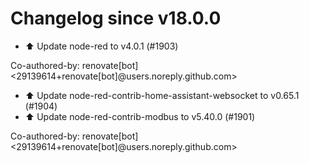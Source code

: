 # Changelog since v18.0.0
- ⬆️ Update node-red to v4.0.1 (#1903)

Co-authored-by: renovate[bot] <29139614+renovate[bot]@users.noreply.github.com> 
- ⬆️ Update node-red-contrib-home-assistant-websocket to v0.65.1 (#1904) 
- ⬆️ Update node-red-contrib-modbus to v5.40.0 (#1901)

Co-authored-by: renovate[bot] <29139614+renovate[bot]@users.noreply.github.com> 
